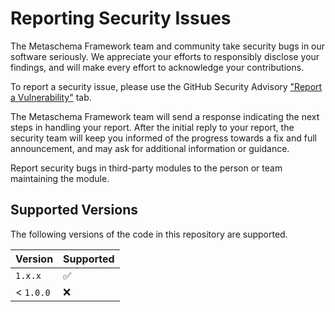 # Reporting Security Issues

The Metaschema Framework team and community take security bugs in our software seriously. We appreciate your efforts to responsibly disclose your findings, and will make every effort to acknowledge your contributions.

To report a security issue, please use the GitHub Security Advisory ["Report a Vulnerability"](https://github.com/metaschema-framework/metaschema-java/security/advisories/new) tab.

The Metaschema Framework  team will send a response indicating the next steps in handling your report. After the initial reply to your report, the security team will keep you informed of the progress towards a fix and full announcement, and may ask for additional information or guidance.

Report security bugs in third-party modules to the person or team maintaining the module.

## Supported Versions

The following versions of the code in this repository are supported.

| Version   | Supported          |
| --------- | ------------------ |
| `1.x.x`   | :white_check_mark: |
| < `1.0.0` | :x:                |
